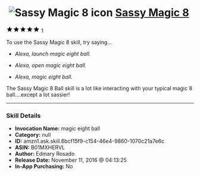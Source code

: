 # &nbsp;<img src="skill_icon" alt="Sassy Magic 8 icon" width="36"> [Sassy Magic 8](http://alexa.amazon.com/#skills/amzn1.ask.skill.6bcf15f9-c154-46e4-9860-1070c21a7e6c)
![5 stars](../../images/ic_star_black_18dp_1x.png)![5 stars](../../images/ic_star_black_18dp_1x.png)![5 stars](../../images/ic_star_black_18dp_1x.png)![5 stars](../../images/ic_star_black_18dp_1x.png)![5 stars](../../images/ic_star_black_18dp_1x.png) 1

To use the Sassy Magic 8 skill, try saying...

* *Alexa, launch magic eight ball.*

* *Alexa, open magic eight ball.*

* *Alexa, magic eight ball.*

The Sassy Magic 8 Ball skill is a lot like interacting with your typical magic 8 ball....except a lot sassier!

***

### Skill Details

* **Invocation Name:** magic eight ball
* **Category:** null
* **ID:** amzn1.ask.skill.6bcf15f9-c154-46e4-9860-1070c21a7e6c
* **ASIN:** B01MXHERVL
* **Author:** Edmary Rosado
* **Release Date:** November 11, 2016 @ 04:13:25
* **In-App Purchasing:** No
